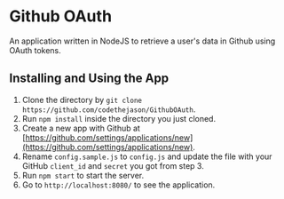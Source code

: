 # Github OAuth
An application written in NodeJS to retrieve a user's data in Github using OAuth tokens.

## Installing and Using the App

1. Clone the directory by `git clone https://github.com/codethejason/GithubOAuth`.  
2. Run `npm install` inside the directory you just cloned.   
3. Create a new app with Github at [https://github.com/settings/applications/new](https://github.com/settings/applications/new).  
4. Rename `config.sample.js` to `config.js` and update the file with your GitHub `client_id` and `secret` you got from step 3.
5. Run `npm start` to start the server.  
6. Go to `http://localhost:8080/` to see the application.  